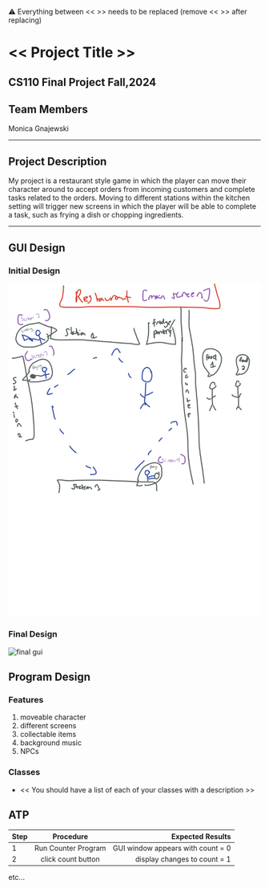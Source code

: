 
:warning: Everything between << >> needs to be replaced (remove << >> after replacing)

# << Project Title >>
## CS110 Final Project  Fall,2024

## Team Members

Monica Gnajewski

***

## Project Description

My project is a restaurant style game in which the player can move their character around to accept orders from incoming customers and complete tasks related to the orders. Moving to different stations within the kitchen setting will trigger new screens in which the player will be able to complete a task, such as frying a dish or chopping ingredients. 

***    

## GUI Design

### Initial Design

![initial gui](assets/gui.jpg)

### Final Design

![final gui](assets/finalgui.jpg)

## Program Design

### Features

1. moveable character
2. different screens
3. collectable items
4. background music
5. NPCs


### Classes

- << You should have a list of each of your classes with a description >>

## ATP

| Step                 |Procedure             |Expected Results                   |
|----------------------|:--------------------:|----------------------------------:|
|  1                   | Run Counter Program  |GUI window appears with count = 0  |
|  2                   | click count button   | display changes to count = 1      |
etc...
